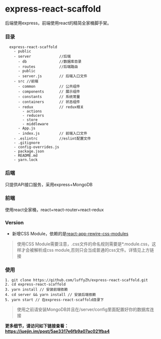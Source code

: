 # express-react-scaffold
后端使用express，前端使用react的精简全家桶脚手架。
### 目录
 ```
   express-react-scaffold
     - public
     - server             //后端
       - db               //数据库目录
       - routes           //后端路由
       - public
       - server.js        // 后端入口文件
     - src //前端
       - common           // 公共组件
       - components       // 展示组件
       - constants        // 系统常量
       - containers       // 状态组件
       - redux            // redux相关
         - actions
         - reducers
         - store
         - middleware
       - App.js
       - index.js         // 前端入口文件 
     - .eslintrc          //eslint配置文件
     - .gitignore
     - config-overrides.js
     - package.json
     - README.md
     - yarn.lock
  ```
### 后端
只提供API接口服务，采用express+MongoDB
### 前端
使用react全家桶，react+react-router+react-redux

### Version
 - 新增CSS Module，依赖的是[react-app-rewire-css-modules](https://github.com/codebandits/react-app-rewire-css-modules)
 > 使用CSS Module需要注意，.css文件的命名规则需要是*.module.css，这样才会被解析成css module,否则只会当成普通的css文件。详情见上方链接

### 使用
```
1. git clone https://github.com/luffyZh/express-react-scaffold.git
2. cd express-react-scaffold
3. yarn install // 安装前端依赖
4. cd server && yarn install // 安装后端依赖
5. yarn start // 在express-react-scaffold目录下
```
> 使用之前请安装MongoDB并且在/server/config里面配置好你的数据库连接  

**更多细节，请访问如下链接查看：https://juejin.im/post/5ae3317e6fb9a07ac021fba4**
